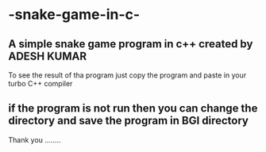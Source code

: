 # -snake-game-in-c-
A simple snake game program in c++ created by ADESH KUMAR
------------------------------------------------------------------------------------
To see the result of tha program just copy the program and paste 
in your turbo C++ compiler 

if the program is not run 
then you can change the directory and save the program in 
BGI directory
------------------------------------------------------------------------------------
Thank you ........

